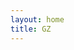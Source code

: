 ```yaml
---
layout: home
title: GZ
---
```


<Home />

<script setup>
import Home from '@theme/Home.vue'
</script>
